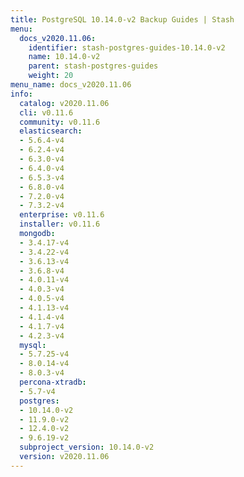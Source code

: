 ```yaml
---
title: PostgreSQL 10.14.0-v2 Backup Guides | Stash
menu:
  docs_v2020.11.06:
    identifier: stash-postgres-guides-10.14.0-v2
    name: 10.14.0-v2
    parent: stash-postgres-guides
    weight: 20
menu_name: docs_v2020.11.06
info:
  catalog: v2020.11.06
  cli: v0.11.6
  community: v0.11.6
  elasticsearch:
  - 5.6.4-v4
  - 6.2.4-v4
  - 6.3.0-v4
  - 6.4.0-v4
  - 6.5.3-v4
  - 6.8.0-v4
  - 7.2.0-v4
  - 7.3.2-v4
  enterprise: v0.11.6
  installer: v0.11.6
  mongodb:
  - 3.4.17-v4
  - 3.4.22-v4
  - 3.6.13-v4
  - 3.6.8-v4
  - 4.0.11-v4
  - 4.0.3-v4
  - 4.0.5-v4
  - 4.1.13-v4
  - 4.1.4-v4
  - 4.1.7-v4
  - 4.2.3-v4
  mysql:
  - 5.7.25-v4
  - 8.0.14-v4
  - 8.0.3-v4
  percona-xtradb:
  - 5.7-v4
  postgres:
  - 10.14.0-v2
  - 11.9.0-v2
  - 12.4.0-v2
  - 9.6.19-v2
  subproject_version: 10.14.0-v2
  version: v2020.11.06
---
```


